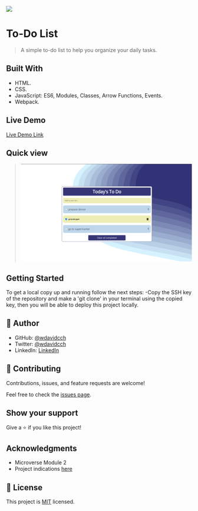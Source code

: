 ![](https://img.shields.io/badge/Microverse-blueviolet)

# To-Do List

>A simple to-do list to help you organize your daily tasks.


## Built With

- HTML.
- CSS.
- JavaScript: ES6, Modules, Classes, Arrow Functions, Events.
- Webpack.

## Live Demo

[Live Demo Link](https://williamscch.github.io/to-do-list/dist/)

## Quick view
> ![](./app-ss.png)

## Getting Started

To get a local copy up and running follow the next steps: -Copy the SSH key of the repository and make a 'git clone' in your terminal using the copied key, then you will be able to deploy this project locally.

## 👤 Author

- GitHub: [@wdavidcch](https://github.com/wdavidcch)
- Twitter: [@wdavidcch](https://twitter.com/wdavidcch)
- LinkedIn: [LinkedIn](https://www.linkedin.com/in/williams-colmenares-989a6b151)

## 🤝 Contributing

Contributions, issues, and feature requests are welcome!

Feel free to check the [issues page](../../issues/).

## Show your support

Give a ⭐️ if you like this project!

## Acknowledgments

- Microverse Module 2
- Project indications [here](https://github.com/microverseinc/curriculum-javascript/blob/main/todo-list/sneak_peek.md)

## 📝 License

This project is [MIT](./MIT.md) licensed.
